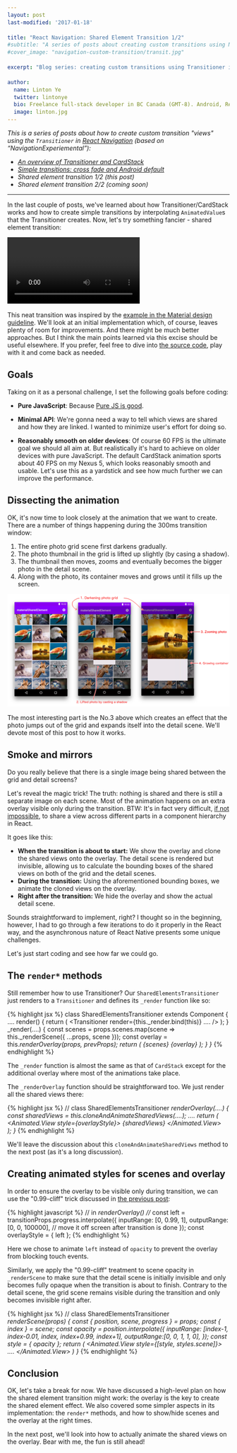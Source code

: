 ```yaml
---
layout: post
last-modified: '2017-01-18'

title: "React Navigation: Shared Element Transition 1/2"
#subtitle: "A series of posts about creating custom transitions using NavigationExperimental."
#cover_image: "navigation-custom-transition/transit.jpg"

excerpt: "Blog series: creating custom transitions using Transitioner in React Nativigation. This post covers an overview of shared element transition."

author:
  name: Linton Ye
  twitter: lintonye
  bio: Freelance full-stack developer in BC Canada (GMT-8). Android, React Native, Node.js, MongoDB, PostgreSQL. <a href="mailto:linton@jimulabs.com">Hire me.</a>
  image: linton.jpg
---
```

*This is a series of posts about how to create custom transition "views" using the `Transitioner` in [React Navigation](https://reactnavigation.org/) (based on “NavigationExperiemental”):*

- *[An overview of Transitioner and CardStack](/2016/12/20/navigation-experimental-custom-transition-1.html)*
- *[Simple transitions: cross fade and Android default](/2016/12/22/navigation-experimental-custom-transition-2.html)*
- *Shared element transition 1/2 (this post)*
- *Shared element transition 2/2 (coming soon)*

---

In the last couple of posts, we've learned about how Transitioner/CardStack works and how to create simple transitions by interpolating `AnimatedValue`s that the Transitioner creates. Now, let's try something fancier - shared element transition:

<video controls autoplay>
  <source src="/images/navigation-custom-transition/shared-elements-trimmed-480p.mov" type="video/mp4">
  <!-- <source src="movie.ogg" type="video/ogg"> -->
  Your browser does not support the video tag.
</video>

This neat transition was inspired by the [example in the Material design guideline](https://material.io/guidelines/patterns/navigational-transitions.html#navigational-transitions-parent-to-child). We'll look at an initial implementation which, of course, leaves plenty of room for improvements. And there might be much better approaches. But I think the main points learned via this excise should be useful elsewhere. If you prefer, feel free to dive into [the source code](https://github.com/lintonye/react-native-diary/blob/master/transitions/app/MaterialSharedElementTransitioner.js), play with it and come back as needed.

## Goals
Taking on it as a personal challenge, I set the following goals before coding:

- **Pure JavaScript**: Because [Pure JS is good](https://blog.getexponent.com/good-practices-why-you-should-use-javascript-whenever-possible-with-react-native-26478ec22334#.1f5rqwn1c).
- **Minimal API**: We're gonna need a way to tell which views are shared and how they are linked. I wanted to minimize user's effort for doing so.

- **Reasonably smooth on older devices**: Of course 60 FPS is the ultimate goal we should all aim at. But realistically it's hard to achieve on older devices with pure JavaScript. The default CardStack animation sports about 40 FPS on my Nexus 5, which looks reasonably smooth and usable. Let's use this as a yardstick and see how much further we can improve the performance.

## Dissecting the animation

OK, it's now time to look closely at the animation that we want to create. There are a number of things happening during the 300ms transition window:

1. The entire photo grid scene first darkens gradually.
2. The photo thumbnail in the grid is lifted up slightly (by casing a shadow).
3. The thumbnail then moves, zooms and eventually becomes the bigger photo in the detail scene.
4. Along with the photo, its container moves and grows until it fills up the screen.

![Animation dissect](/images/navigation-custom-transition/shared-element-animation-dissect.png)

The most interesting part is the No.3 above which creates an effect that the photo jumps out of the grid and expands itself into the detail scene. We'll devote most of this post to how it works.

## Smoke and mirrors

Do you really believe that there is a single image being shared between the grid and detail screens?

Let's reveal the magic trick! The truth: nothing is shared and there is still a separate image on each scene. Most of the animation happens on an extra overlay visible only during the transition. BTW: It's in fact very difficult, [if not impossible](https://github.com/brentvatne/hard-react-native-problems/issues/11), to share a view across different parts in a component hierarchy in React.

It goes like this:

- **When the transition is about to start:** We show the overlay and clone the shared views onto the overlay. The detail scene is rendered but invisible, allowing us to calculate the bounding boxes of the shared views on both of the grid and the detail scenes.
- **During the transition:** Using the aforementioned bounding boxes, we animate the cloned views on the overlay.
- **Right after the transition:** We hide the overlay and show the actual detail scene.

Sounds straightforward to implement, right? I thought so in the beginning, however, I had to go through a few iterations to do it properly in the React way, and the asynchronous nature of React Native presents some unique challenges.

Let's just start coding and see how far we could go.

## The `render*` methods
Still remember how to use Transitioner? Our `SharedElementsTransitioner` just renders to a `Transitioner` and defines its `_render` function like so:

{% highlight jsx %}
class SharedElementsTransitioner extends Component {
  ....
  render() {
    return (
      <Transitioner
        render={this._render.bind(this)}
        ....
      />
    );
  }
  _render(....) {
    const scenes = props.scenes.map(scene => this._renderScene({ ...props, scene }));
    const overlay = this._renderOverlay(props, prevProps);
    return (
        <View style={styles.scenes}>
            {scenes}
            {overlay}
        </View>
    );
  }
}_
{% endhighlight %}

The `_render` function is almost the same as that of `CardStack` except for the additional overlay where most of the animations take place.

The `_renderOverlay` function should be straightforward too. We just render all the shared views there:

{% highlight jsx %}
 // class SharedElementsTransitioner
 _renderOverlay(....) {
   const sharedViews = this.cloneAndAnimateSharedViews(....);
   ....
   return (
     <Animated.View style={overlayStyle}>
       {sharedViews}
     </Animated.View>     
   );
 }_
{% endhighlight %}

We'll leave the discussion about this `cloneAndAnimateSharedViews` method to the next post (as it's a long discussion).

## Creating animated styles for scenes and overlay

In order to ensure the overlay to be visible only during transition, we can use the "0.99-cliff" trick discussed in [the previous post](/2016/12/22/navigation-experimental-custom-transition-2.html#0.99-cliff):

{% highlight javascript %}
  // in _renderOverlay()    //_
  const left = transitionProps.progress.interpolate({
    inputRange:  [0, 0.99, 1],
    outputRange: [0, 0,    100000], // move it off screen after transition is done
  });
  const overlayStyle = { left };
{% endhighlight %}

Here we chose to animate `left` instead of `opacity` to prevent the overlay from blocking touch events.

Similarly, we apply the "0.99-cliff" treatment to scene opacity in `_renderScene` to make sure that the detail scene is initially invisible and only becomes fully opaque when the transition is about to finish. Contrary to the detail scene, the grid scene remains visible during the transition and only becomes invisible right after.

{% highlight jsx %}
// class SharedElementsTransitioner
_renderScene(props) {
  const { position, scene, progress } = props;
  const { index } = scene;
  const opacity = position.interpolate({
    inputRange: [index-1, index-0.01, index, index+0.99, index+1],
    outputRange:[0,       0,          1,     1,          0],
  });
  const style = { opacity };
  return (
    <Animated.View style={[style, styles.scene]}>
      ....
    </Animated.View>
  )
}_
{% endhighlight %}

## Conclusion
OK, let's take a break for now. We have discussed a high-level plan on how the shared element transition might work: the overlay is the key to create the shared element effect. We also covered some simpler aspects in its implementation: the `render*` methods, and how to show/hide scenes and the overlay at the right times.

In the next post, we'll look into how to actually animate the shared views on the overlay. Bear with me, the fun is still ahead!
